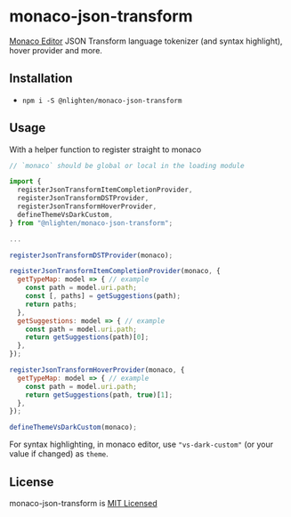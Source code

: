 # monaco-json-transform

[Monaco Editor](https://github.com/microsoft/monaco-editor) JSON Transform language tokenizer (and syntax highlight), hover provider and more.

## Installation

- `npm i -S @nlighten/monaco-json-transform`

## Usage

With a helper function to register straight to monaco
```js
// `monaco` should be global or local in the loading module

import {
  registerJsonTransformItemCompletionProvider,
  registerJsonTransformDSTProvider,
  registerJsonTransformHoverProvider,
  defineThemeVsDarkCustom,
} from "@nlighten/monaco-json-transform";

...

registerJsonTransformDSTProvider(monaco);

registerJsonTransformItemCompletionProvider(monaco, {
  getTypeMap: model => { // example
    const path = model.uri.path;
    const [, paths] = getSuggestions(path);
    return paths;
  },
  getSuggestions: model => { // example
    const path = model.uri.path;
    return getSuggestions(path)[0];
  },
});

registerJsonTransformHoverProvider(monaco, {
  getTypeMap: model => { // example
    const path = model.uri.path;
    return getSuggestions(path, true)[1];
  },
});

defineThemeVsDarkCustom(monaco);
```


For syntax highlighting, in monaco editor, use `"vs-dark-custom"` (or your value if changed) as `theme`.

## License

monaco-json-transform is [MIT Licensed](https://github.com/elisherer/monaco-languages-json-transform/blob/master/LICENSE)
